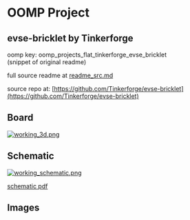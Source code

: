 # OOMP Project  
## evse-bricklet  by Tinkerforge  
  
oomp key: oomp_projects_flat_tinkerforge_evse_bricklet  
(snippet of original readme)  
  
  
  full source readme at [readme_src.md](readme_src.md)  
  
source repo at: [https://github.com/Tinkerforge/evse-bricklet](https://github.com/Tinkerforge/evse-bricklet)  
## Board  
  
[![working_3d.png](working_3d_600.png)](working_3d.png)  
## Schematic  
  
[![working_schematic.png](working_schematic_600.png)](working_schematic.png)  
  
[schematic pdf](working_schematic.pdf)  
## Images  
